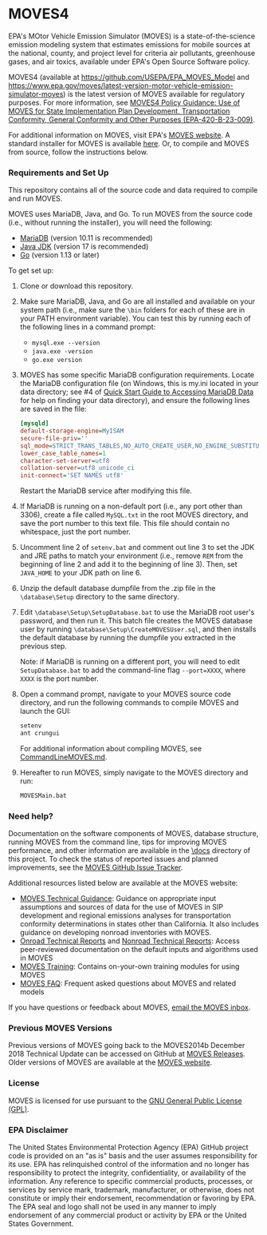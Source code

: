 # MOVES4

EPA's MOtor Vehicle Emission Simulator (MOVES) is a state-of-the-science emission modeling system that estimates emissions for mobile sources at the national, county, and project level for criteria air pollutants, greenhouse gases, and air toxics, available under EPA's Open Source Software policy. 

MOVES4 (available at https://github.com/USEPA/EPA_MOVES_Model and https://www.epa.gov/moves/latest-version-motor-vehicle-emission-simulator-moves) is the latest version of MOVES available for regulatory purposes. For more information, see [MOVES4 Policy Guidance: Use of MOVES for State Implementation Plan Development, Transportation Conformity, General Conformity and Other Purposes (EPA-420-B-23-009)](https://www.epa.gov/moves/latest-version-motor-vehicle-emission-simulator-moves#guidance). 

For additional information on MOVES, visit EPA's [MOVES website](https://www.epa.gov/moves). A standard installer for MOVES is available [here](https://www.epa.gov/moves/latest-version-motor-vehicle-emission-simulator-moves#download). Or, to compile and MOVES from source, follow the instructions below.

### Requirements and Set Up

This repository contains all of the source code and data required to compile and run MOVES.

MOVES uses MariaDB, Java, and Go. To run MOVES from the source code (i.e., without running the installer), you will need the following:

* [MariaDB](https://mariadb.org/download/?t=mariadb&p=mariadb&r=10.11.5) (version 10.11 is recommended)
* [Java JDK](https://learn.microsoft.com/en-us/java/openjdk/download#openjdk-17) (version 17 is recommended)
* [Go](https://golang.org/dl) (version 1.13 or later)

To get set up:

1. Clone or download this repository.

2. Make sure MariaDB, Java, and Go are all installed and available on your system path (i.e., make sure the `\bin` folders for each of these are in your PATH environment variable). You can test this by running each of the following lines in a command prompt:
    *   `mysql.exe --version`
    *   `java.exe -version`
    *   `go.exe version`

3. MOVES has some specific MariaDB configuration requirements. Locate the MariaDB configuration file (on Windows, this is my.ini located in your data directory; see #4 of [Quick Start Guide to Accessing MariaDB Data](docs/QuickStartGuideToAccessingMariaDBData.pdf) for help on finding your data directory), and ensure the following lines are saved in the file:

    ```ini
    [mysqld]
    default-storage-engine=MyISAM
    secure-file-priv=''
    sql_mode=STRICT_TRANS_TABLES,NO_AUTO_CREATE_USER,NO_ENGINE_SUBSTITUTION
    lower_case_table_names=1
    character-set-server=utf8
    collation-server=utf8_unicode_ci
    init-connect='SET NAMES utf8'
    ```
    Restart the MariaDB service after modifying this file.

4. If MariaDB is running on a non-default port (i.e., any port other than 3306), create a file called `MySQL.txt` in the root MOVES directory, and save the port number to this text file. This file should contain no whitespace, just the port number.

5. Uncomment line 2 of `setenv.bat` and comment out line 3 to set the JDK and JRE paths to match your environment (i.e., remove `REM` from the beginning of line 2 and add it to the beginning of line 3). Then, set `JAVA_HOME` to your JDK path on line 6.

6. Unzip the default database dumpfile from the .zip file in the `\database\Setup` directory to the same directory.

7. Edit `\database\Setup\SetupDatabase.bat` to use the MariaDB root user's password, and then run it. This batch file creates the MOVES database user by running `\database\Setup\CreateMOVESUser.sql`, and then installs the default database by running the dumpfile you extracted in the previous step. 

    Note: if MariaDB is running on a different port, you will need to edit `SetupDatabase.bat` to add the command-line flag `--port=XXXX`, where `XXXX` is the port number.

8. Open a command prompt, navigate to your MOVES source code directory, and run the following commands to compile MOVES and launch the GUI:

    ```bash
    setenv
    ant crungui
    ```

    For additional information about compiling MOVES, see [CommandLineMOVES.md](docs\CommandLineMOVES.md#compiling-moves).

9. Hereafter to run MOVES, simply navigate to the MOVES directory and run:

    ```bash
    MOVESMain.bat
    ```

### Need help?

Documentation on the software components of MOVES, database structure, running MOVES from the command line, tips for improving MOVES performance, and other information are available in the [\docs](docs/Readme.md) directory of this project. To check the status of reported issues and planned improvements, see the [MOVES GitHub Issue Tracker](https://github.com/USEPA/EPA_MOVES_Model/issues).

Additional resources listed below are available at the MOVES website:

* [MOVES Technical Guidance](https://www.epa.gov/moves/latest-version-motor-vehicle-emission-simulator-moves#guidance): Guidance on appropriate input assumptions and sources of data for the use of MOVES in SIP development and regional emissions analyses for transportation conformity determinations in states other than California. It also includes guidance on developing nonroad inventories with MOVES.
* [Onroad Technical Reports](https://www.epa.gov/moves/moves-onroad-technical-reports) and [Nonroad Technical Reports](https://www.epa.gov/moves/nonroad-technical-reports): Access peer-reviewed documentation on the default inputs and algorithms used in MOVES
* [MOVES Training](https://www.epa.gov/moves/moves-training-sessions#training): Contains on-your-own training modules for using MOVES
* [MOVES FAQ](https://www.epa.gov/moves/frequent-questions-about-moves-and-related-models): Frequent asked questions about MOVES and related models

If you have questions or feedback about MOVES, [email the MOVES inbox](mailto:mobile@epa.gov).

### Previous MOVES Versions

Previous versions of MOVES going back to the MOVES2014b December 2018 Technical Update can be accessed on GitHub at [MOVES Releases](https://github.com/USEPA/EPA_MOVES_Model/releases). Older versions of MOVES are available at the [MOVES website](https://www.epa.gov/moves/previous-moves-versions-and-documentation).

### License

MOVES is licensed for use pursuant to the [GNU General Public License (GPL)](http://www.gnu.org/licenses/old-licenses/gpl-2.0.html).

### EPA Disclaimer

The United States Environmental Protection Agency (EPA) GitHub project code is provided on an "as is" basis and the user assumes responsibility for its use. EPA has relinquished control of the information and no longer has responsibility to protect the integrity, confidentiality, or availability of the information. Any reference to specific commercial products, processes, or services by service mark, trademark, manufacturer, or otherwise, does not constitute or imply their endorsement, recommendation or favoring by EPA. The EPA seal and logo shall not be used in any manner to imply endorsement of any commercial product or activity by EPA or the United States Government.
